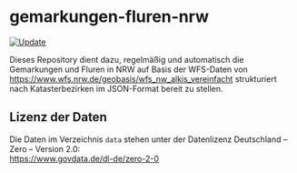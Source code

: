 # gemarkungen-fluren-nrw

[![Update](https://github.com/kreis-viersen/gemarkungen-fluren-nrw/actions/workflows/update.yml/badge.svg)](https://github.com/kreis-viersen/gemarkungen-fluren-nrw/actions/workflows/update.yml)

Dieses Repository dient dazu, regelmäßig und automatisch die Gemarkungen und Fluren in NRW auf Basis der WFS-Daten von https://www.wfs.nrw.de/geobasis/wfs_nw_alkis_vereinfacht strukturiert nach Katasterbezirken im JSON-Format bereit zu stellen.

## Lizenz der Daten

Die Daten im Verzeichnis `data` stehen unter der Datenlizenz Deutschland – Zero – Version 2.0:<br>
https://www.govdata.de/dl-de/zero-2-0
